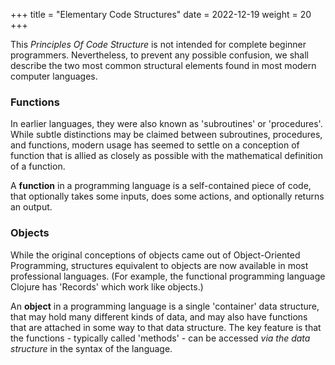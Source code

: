 +++
title = "Elementary Code Structures"
date = 2022-12-19
weight = 20
+++


This _Principles Of Code Structure_ is not intended for complete beginner programmers.  Nevertheless, to prevent any possible confusion, we shall describe the two most common structural elements found in most modern computer languages.

### Functions
In earlier languages, they were also known as 'subroutines' or 'procedures'.  While subtle distinctions may be claimed between subroutines, procedures, and functions, modern usage has seemed to settle on a conception of function that is allied as closely as possible with the mathematical definition of a function.

A **function** in a programming language is a self-contained piece of code, that optionally takes some inputs, does some actions, and optionally returns an output.

### Objects
While the original conceptions of objects came out of Object-Oriented Programming, structures equivalent to objects are now available in most professional languages.  (For example, the functional programming language Clojure has 'Records' which work like objects.)

An **object** in a programming language is a single 'container' data structure, that may hold many different kinds of data, and may also have functions that are attached in some way to that data structure.  The key feature is that the functions - typically called 'methods' - can be accessed _via the data structure_ in the syntax of the language.
